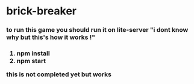 # brick-breaker
<h3> to run this game you should run it on lite-server "i dont know why but this's how it works !" <h3>
<ol>
  <li>npm install  </li>
  <li>npm start </li>
</ol>

this is not completed yet but works 

